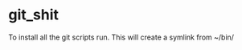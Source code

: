 # git_shit
To install all the git scripts run. This will create a symlink from ~/bin/<script> to <cwd>/<script>

```
make install
```
